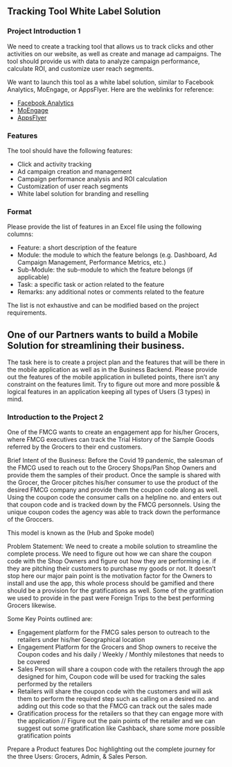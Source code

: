 ## Tracking Tool White Label Solution

### Project Introduction 1

We need to create a tracking tool that allows us to track clicks and other activities on our website, as well as create and manage ad campaigns. The tool should provide us with data to analyze campaign performance, calculate ROI, and customize user reach segments.

We want to launch this tool as a white label solution, similar to Facebook Analytics, MoEngage, or AppsFlyer. Here are the weblinks for reference:

- [Facebook Analytics](https://analytics.facebook.com/)
- [MoEngage](https://app.moengage.com/)
- [AppsFlyer](https://hq1.appsflyer.com/auth/login)

### Features

The tool should have the following features:

- Click and activity tracking
- Ad campaign creation and management
- Campaign performance analysis and ROI calculation
- Customization of user reach segments
- White label solution for branding and reselling

### Format

Please provide the list of features in an Excel file using the following columns:

- Feature: a short description of the feature
- Module: the module to which the feature belongs (e.g. Dashboard, Ad Campaign Management, Performance Metrics, etc.)
- Sub-Module: the sub-module to which the feature belongs (if applicable)
- Task: a specific task or action related to the feature
- Remarks: any additional notes or comments related to the feature

The list is not exhaustive and can be modified based on the project requirements.



## One of our Partners wants to build a Mobile Solution for streamlining their business.

The task here is to create a project plan and the features that will be there in the mobile application as well as in the Business Backend. Please provide out the features of the mobile application in bulleted points, there isn’t any constraint on the features limit. Try to figure out more and more possible & logical features in an application keeping all types of Users (3 types) in mind.

### Introduction to the Project 2

One of the FMCG wants to create an engagement app for his/her Grocers, where FMCG executives can track the Trial History of the Sample Goods referred by the Grocers to their end customers.

Brief Intent of the Business: Before the Covid 19 pandemic, the salesman of the FMCG used to reach out to the Grocery Shops/Pan Shop Owners and provide them the samples of their product. Once the sample is shared with the Grocer, the Grocer pitches his/her consumer to use the product of the desired FMCG company and provide them the coupon code along as well. Using the coupon code the consumer calls on a helpline no. and enters out that coupon code and is tracked down by the FMCG personnels. Using the unique coupon codes the agency was able to track down the performance of the Groccers.

This model is known as the (Hub and Spoke model)

Problem Statement: We need to create a mobile solution to streamline the complete process. We need to figure out how we can share the coupon code with the Shop Owners and figure out how they are performing i.e. if they are pitching their customers to purchase my goods or not. It doesn’t stop here our major pain point is the motivation factor for the Owners to install and use the app, this whole process should be gamified and there should be a provision for the gratifications as well. Some of the gratification we used to provide in the past were Foreign Trips to the best performing Grocers likewise.

Some Key Points outlined are:

- Engagement platform for the FMCG sales person to outreach to the retailers under his/her Geographical location
- Engagement Platform for the Grocers and Shop owners to receive the Coupon codes and his daily / Weekly / Monthly milestones that needs to be covered
- Sales Person will share a coupon code with the retailers through the app designed for him, Coupon code will be used for tracking the sales performed by the retailers
- Retailers will share the coupon code with the customers and will ask them to perform the required step such as calling on a desired no. and adding out this code so that the FMCG can track out the sales made
- Gratification process for the retailers so that they can engage more with the application // Figure out the pain points of the retailer and we can suggest out some gratification like Cashback, share some more possible gratification points

Prepare a Product features Doc highlighting out the complete journey for the three Users: Grocers, Admin, & Sales Person.

